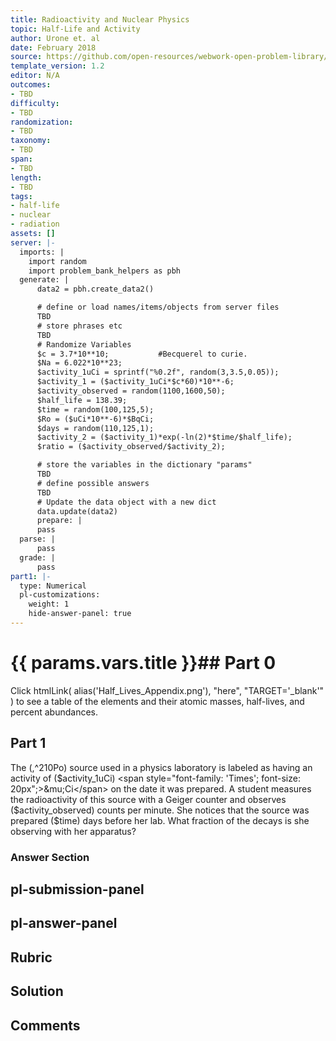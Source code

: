 ```yaml
---
title: Radioactivity and Nuclear Physics
topic: Half-Life and Activity
author: Urone et. al
date: February 2018
source: https://github.com/open-resources/webwork-open-problem-library/tree/master/Contrib/BrockPhysics/College_Physics_Urone/31.Radioactivity_and_Nuclear_Physics/31-05.Half-Life_and_Activity/NU_U17-31-05-017.pg
template_version: 1.2
editor: N/A
outcomes:
- TBD
difficulty:
- TBD
randomization:
- TBD
taxonomy:
- TBD
span:
- TBD
length:
- TBD
tags:
- half-life
- nuclear
- radiation
assets: []
server: |-
  imports: |
    import random
    import problem_bank_helpers as pbh
  generate: |
      data2 = pbh.create_data2()

      # define or load names/items/objects from server files
      TBD
      # store phrases etc
      TBD
      # Randomize Variables
      $c = 3.7*10**10;           #Becquerel to curie.
      $Na = 6.022*10**23;
      $activity_1uCi = sprintf("%0.2f", random(3,3.5,0.05));
      $activity_1 = ($activity_1uCi*$c*60)*10**-6;
      $activity_observed = random(1100,1600,50);
      $half_life = 138.39;
      $time = random(100,125,5);
      $Ro = ($uCi*10**-6)*$BqCi;
      $days = random(110,125,1);
      $activity_2 = ($activity_1)*exp(-ln(2)*$time/$half_life);
      $ratio = ($activity_observed/$activity_2);

      # store the variables in the dictionary "params"
      TBD
      # define possible answers
      TBD
      # Update the data object with a new dict
      data.update(data2)
      prepare: |
      pass
  parse: |
      pass
  grade: |
      pass
part1: |-
  type: Numerical
  pl-customizations:
    weight: 1
    hide-answer-panel: true
---
```


# {{ params.vars.title }}## Part 0 
Click htmlLink( alias('Half_Lives_Appendix.png'), "here", "TARGET='_blank'" ) to see a table of the elements and their atomic masses, half-lives, and percent abundances. 
## Part 1 
The (,^210Po) source used in a physics laboratory is labeled as having an activity of ($activity_1uCi) <span style="font-family: 'Times'; font-size: 20px";>&mu;Ci</span> on the date it was prepared. A student measures the radioactivity of this source with a Geiger counter and observes ($activity_observed) counts per minute. She notices that the source was prepared ($time) days before her lab. What fraction of the decays is she observing with her apparatus? 


### Answer Section 


## pl-submission-panel 


## pl-answer-panel 


## Rubric 


## Solution 


## Comments 


